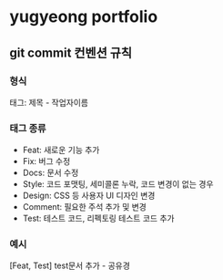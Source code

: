 # yugyeong portfolio

## git commit 컨벤션 규칙

### 형식 
 태그: 제목 - 작업자이름

### 태그 종류
- Feat: 새로운 기능 추가
- Fix: 버그 수정
- Docs: 문서 수정
- Style: 코드 포맷팅, 세미콜론 누락, 코드 변경이 없는 경우
- Design:	CSS 등 사용자 UI 디자인 변경
- Comment: 필요한 주석 추가 및 변경
- Test: 테스트 코드, 리펙토링 테스트 코드 추가

### 예시 
[Feat, Test] test문서 추가 - 공유경